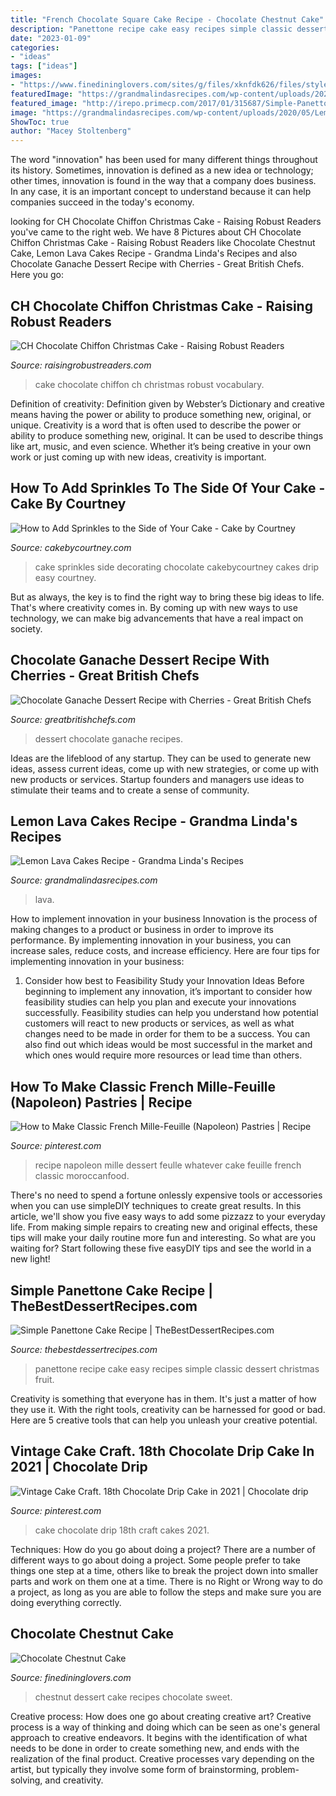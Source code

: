 ```yaml
---
title: "French Chocolate Square Cake Recipe - Chocolate Chestnut Cake"
description: "Panettone recipe cake easy recipes simple classic dessert christmas fruit"
date: "2023-01-09"
categories:
- "ideas"
tags: ["ideas"]
images:
- "https://www.finedininglovers.com/sites/g/files/xknfdk626/files/styles/open_graph_image/public/Original_9133_sweet-chestnut-slices.jpg?itok=zT1NluX_"
featuredImage: "https://grandmalindasrecipes.com/wp-content/uploads/2020/05/Lemon-Lava-Cakes-Recipe.jpg"
featured_image: "http://irepo.primecp.com/2017/01/315687/Simple-Panettone-Cake-Recipe_ExtraLarge800_ID-2059646.jpg?v=2059646"
image: "https://grandmalindasrecipes.com/wp-content/uploads/2020/05/Lemon-Lava-Cakes-Recipe.jpg"
ShowToc: true
author: "Macey Stoltenberg"
---
```



The word "innovation" has been used for many different things throughout its history. Sometimes, innovation is defined as a new idea or technology; other times, innovation is found in the way that a company does business. In any case, it is an important concept to understand because it can help companies succeed in the today's economy.

	

		
looking for CH Chocolate Chiffon Christmas Cake - Raising Robust Readers you've came to the right web. We have 8 Pictures about CH Chocolate Chiffon Christmas Cake - Raising Robust Readers like Chocolate Chestnut Cake, Lemon Lava Cakes Recipe - Grandma Linda&#039;s Recipes and also Chocolate Ganache Dessert Recipe with Cherries - Great British Chefs. Here you go:
		
    
## CH Chocolate Chiffon Christmas Cake - Raising Robust Readers

<img loading=lazy src="https://raisingrobustreaders.com/wp-content/uploads/2017/11/IMG_9183-1-e1511716720417-768x1024.jpg" onerror="this.onerror=null;this.src='https://tse3.mm.bing.net/th?id=OIP.HSNCM_jPZLd68NCdZYvmHQHaJ4&amp;pid=15.1';" alt="CH Chocolate Chiffon Christmas Cake - Raising Robust Readers">

_Source: raisingrobustreaders.com_

>cake chocolate chiffon ch christmas robust vocabulary. 

	

Definition of creativity: Definition given by Webster’s Dictionary and creative means having the power or ability to produce something new, original, or unique.
Creativity is a word that is often used to describe the power or ability to produce something new, original. It can be used to describe things like art, music, and even science. Whether it’s being creative in your own work or just coming up with new ideas, creativity is important.

    
## How To Add Sprinkles To The Side Of Your Cake - Cake By Courtney

<img loading=lazy src="http://cakebycourtney.com/wp-content/uploads/2017/04/Chocolate-Cake-with-Sprinkles.jpg" onerror="this.onerror=null;this.src='https://tse3.mm.bing.net/th?id=OIP.4h3O2x1L9ddRA7nPYp9NfwHaLH&amp;pid=15.1';" alt="How to Add Sprinkles to the Side of Your Cake - Cake by Courtney">

_Source: cakebycourtney.com_

>cake sprinkles side decorating chocolate cakebycourtney cakes drip easy courtney. 

	

But as always, the key is to find the right way to bring these big ideas to life. That's where creativity comes in. By coming up with new ways to use technology, we can make big advancements that have a real impact on society.

    
## Chocolate Ganache Dessert Recipe With Cherries - Great British Chefs

<img loading=lazy src="https://gbc-cdn-public-media.azureedge.net/img74629.735x1102.jpg" onerror="this.onerror=null;this.src='https://tse2.mm.bing.net/th?id=OIP.TUQuMKN5lvUXTiz4QPBhDwHaLG&amp;pid=15.1';" alt="Chocolate Ganache Dessert Recipe with Cherries - Great British Chefs">

_Source: greatbritishchefs.com_

>dessert chocolate ganache recipes. 

	

Ideas are the lifeblood of any startup. They can be used to generate new ideas, assess current ideas, come up with new strategies, or come up with new products or services. Startup founders and managers use ideas to stimulate their teams and to create a sense of community.

    
## Lemon Lava Cakes Recipe - Grandma Linda&#039;s Recipes

<img loading=lazy src="https://grandmalindasrecipes.com/wp-content/uploads/2020/05/Lemon-Lava-Cakes-Recipe.jpg" onerror="this.onerror=null;this.src='https://tse4.mm.bing.net/th?id=OIP.DoithG1LPjyRPRS1FTwVaQHaLH&amp;pid=15.1';" alt="Lemon Lava Cakes Recipe - Grandma Linda&#039;s Recipes">

_Source: grandmalindasrecipes.com_

>lava. 

	

How to implement innovation in your business
Innovation is the process of making changes to a product or business in order to improve its performance. By implementing innovation in your business, you can increase sales, reduce costs, and increase efficiency. Here are four tips for implementing innovation in your business:
1. Consider how best to Feasibility Study your Innovation Ideas
Before beginning to implement any innovation, it’s important to consider how feasibility studies can help you plan and execute your innovations successfully. Feasibility studies can help you understand how potential customers will react to new products or services, as well as what changes need to be made in order for them to be a success. You can also find out which ideas would be most successful in the market and which ones would require more resources or lead time than others.


    
## How To Make Classic French Mille-Feuille (Napoleon) Pastries | Recipe

<img loading=lazy src="https://i.pinimg.com/736x/90/17/98/90179839e7b5ce1db39aed92d93aaca0--napoleon-cake-napoleon-recipe.jpg" onerror="this.onerror=null;this.src='https://tse2.mm.bing.net/th?id=OIP.yAYCLZFbZsatdajfwHB4dAHaJ7&amp;pid=15.1';" alt="How to Make Classic French Mille-Feuille (Napoleon) Pastries | Recipe">

_Source: pinterest.com_

>recipe napoleon mille dessert feulle whatever cake feuille french classic moroccanfood. 

	

There's no need to spend a fortune onlessly expensive tools or accessories when you can use simpleDIY techniques to create great results. In this article, we'll show you five easy ways to add some pizzazz to your everyday life. From making simple repairs to creating new and original effects, these tips will make your daily routine more fun and interesting. So what are you waiting for? Start following these five easyDIY tips and see the world in a new light!

    
## Simple Panettone Cake Recipe | TheBestDessertRecipes.com

<img loading=lazy src="http://irepo.primecp.com/2017/01/315687/Simple-Panettone-Cake-Recipe_ExtraLarge800_ID-2059646.jpg?v=2059646" onerror="this.onerror=null;this.src='https://tse1.mm.bing.net/th?id=OIP.ixCYx0VctcxPnrs8VzgdSgDMEy&amp;pid=15.1';" alt="Simple Panettone Cake Recipe | TheBestDessertRecipes.com">

_Source: thebestdessertrecipes.com_

>panettone recipe cake easy recipes simple classic dessert christmas fruit. 

	

Creativity is something that everyone has in them. It's just a matter of how they use it. With the right tools, creativity can be harnessed for good or bad. Here are 5 creative tools that can help you unleash your creative potential.

    
## Vintage Cake Craft. 18th Chocolate Drip Cake In 2021 | Chocolate Drip

<img loading=lazy src="https://i.pinimg.com/736x/23/d3/29/23d3296711846e2e3de8633c555190d3.jpg" onerror="this.onerror=null;this.src='https://tse4.mm.bing.net/th?id=OIP.PaAfdmC-Z_0XGktEX3F9jwHaJG&amp;pid=15.1';" alt="Vintage Cake Craft. 18th Chocolate Drip Cake in 2021 | Chocolate drip">

_Source: pinterest.com_

>cake chocolate drip 18th craft cakes 2021. 

	

Techniques: How do you go about doing a project?
There are a number of different ways to go about doing a project. Some people prefer to take things one step at a time, others like to break the project down into smaller parts and work on them one at a time. There is no Right or Wrong way to do a project, as long as you are able to follow the steps and make sure you are doing everything correctly.

    
## Chocolate Chestnut Cake

<img loading=lazy src="https://www.finedininglovers.com/sites/g/files/xknfdk626/files/styles/open_graph_image/public/Original_9133_sweet-chestnut-slices.jpg?itok=zT1NluX_" onerror="this.onerror=null;this.src='https://tse3.mm.bing.net/th?id=OIP.O2ofD1lCa2JX1dYo4kIWMwHaEF&amp;pid=15.1';" alt="Chocolate Chestnut Cake">

_Source: finedininglovers.com_

>chestnut dessert cake recipes chocolate sweet. 

	

Creative process: How does one go about creating creative art?
Creative process is a way of thinking and doing which can be seen as one's general approach to creative endeavors. It begins with the identification of what needs to be done in order to create something new, and ends with the realization of the final product. Creative processes vary depending on the artist, but typically they involve some form of brainstorming, problem-solving, and creativity.

